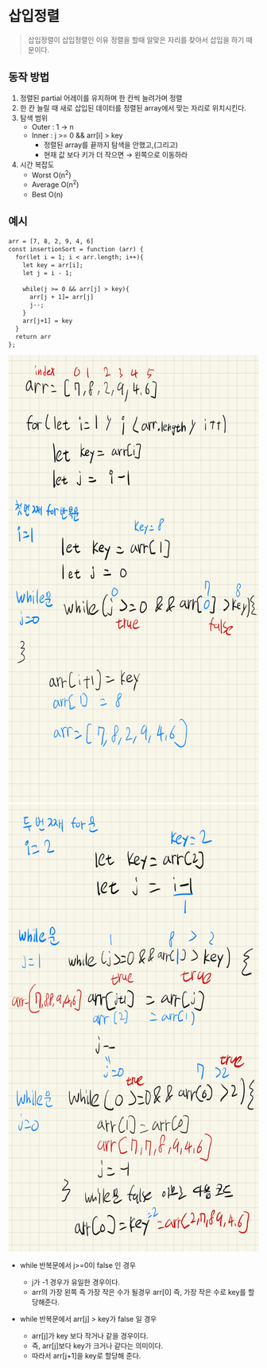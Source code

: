 # 삽입정렬
> 삽입정렬이 삽입정렬인 이유 정렬을 할때 알맞은 자리를 찾아서 삽입을 하기 때문이다.

## 동작 방법 

1. 정렬된 partial 어레이를 유지하며 한 칸씩 늘려가며 정렬
2. 한 칸 늘릴 때 새로 삽입된 데이터를 정렬된 array에서 맞는 자리로 위치시킨다.
3. 탐색 범위
    * Outer : 1 → n
    * Inner : j >= 0 && arr[i] > key
      * 정렬된 array를 끝까지 탐색을 안했고,(그리고)
      * 현재 값 보다 키가 더 작으면 → 왼쪽으로 이동하라
4. 시간 복잡도 
    * Worst O(n<sup>2</sup>)
    * Average O(n<sup>2</sup>)
    * Best O(n<sup></sup>)

## 예시
```
arr = [7, 8, 2, 9, 4, 6]
const insertionSort = function (arr) {
  for(let i = 1; i < arr.length; i++){
    let key = arr[i];
    let j = i - 1;

    while(j >= 0 && arr[j] > key){
      arr[j + 1]= arr[j]
      j--;
    }
    arr[j+1] = key 
  }
  return arr
};
```
<img src="https://github.com/anotheranotherhoon/TIL/blob/master/Algorithm/img/insertionSort1.jpg"  width="600" height="900"/>

<img src="https://github.com/anotheranotherhoon/TIL/blob/master/Algorithm/img/insertionSort2.jpg"  width="600" height="900"/>

* while 반복문에서 j>=0이 false 인 경우
    * j가 -1 경우가 유일한 경우이다. 
    * arr의 가장 왼쪽 즉 가장 작은 수가 될경우 arr[0] 즉, 가장 작은 수로 key를 할당해준다.

* while 반복문에서 arr[j] > key가 false 일 경우 
  * arr[j]가 key 보다 작거나 같을 경우이다. 
  * 즉, arr[j]보다 key가 크거나 같다는 의미이다.
  * 따라서 arr[j+1]을 key로 할당해 준다.
